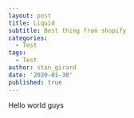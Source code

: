 ```yaml
---
layout: post
title: Liquid
subtitle: Best thing from shopify
categories:
  - Test
tags:
  - Test
author: stan_girard
date: '2020-01-30'
published: true
---
```

Hello world guys
